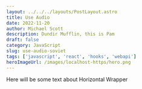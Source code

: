 ```yaml
---
layout: ../../../layouts/PostLayout.astro
title: Use Audio
date: 2022-11-20
author: Michael Scott
description: Dundir Mufflin, this is Pam
draft: false
category: JavaScript
slug: use-audio-soviet
tags: ['javascript', 'react', 'hooks', 'webapi']
heroImageUrl: /images/localhost-https/hero.png
---
```


Here will be some text about Horizontal Wrapper